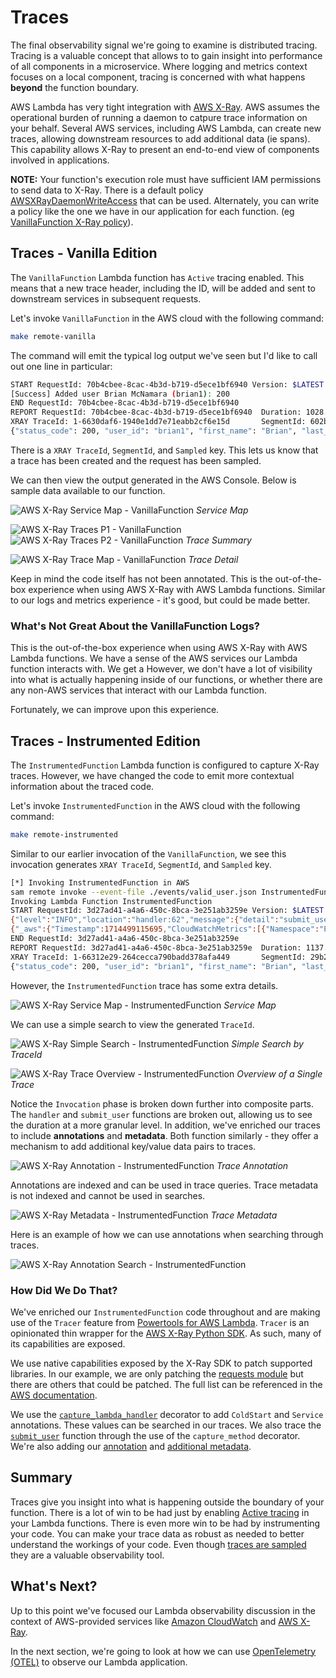 # Traces

The final observability signal we're going to examine is distributed tracing. Tracing is a valuable concept that allows to to gain insight into performance of all components in a microservice. Where logging and metrics context focuses on a local component, tracing is concerned with what happens __beyond__ the function boundary.

AWS Lambda has very tight integration with [AWS X-Ray](https://aws.amazon.com/xray). AWS assumes the operational burden of running a daemon to catpure trace information on your behalf. Several AWS services, including AWS Lambda, can create new traces, allowing downstream resources to add additional data (ie spans). This capability allows X-Ray to present an end-to-end view of components involved in applications.

**NOTE:** Your function's execution role must have sufficient IAM permissions to send data to X-Ray. There is a default policy [AWSXRayDaemonWriteAccess](https://console.aws.amazon.com/iam/home#/policies/arn:aws:iam::aws:policy/AWSXRayDaemonWriteAccess) that can be used. Alternately, you can write a policy like the one we have in our application for each function. (eg [VanillaFunction X-Ray policy](./template.yaml#L67)).

## Traces - Vanilla Edition

The `VanillaFunction` Lambda function has `Active` tracing enabled. This means that a new trace header, including the ID, will be added and sent to downstream services in subsequent requests.

Let's invoke `VanillaFunction` in the AWS cloud with the following command:

```bash
make remote-vanilla
```

The command will emit the typical log output we've seen but I'd like to call out one line in particular:

```bash
START RequestId: 70b4cbee-8cac-4b3d-b719-d5ece1bf6940 Version: $LATEST
[Success] Added user Brian McNamara (brian1): 200
END RequestId: 70b4cbee-8cac-4b3d-b719-d5ece1bf6940
REPORT RequestId: 70b4cbee-8cac-4b3d-b719-d5ece1bf6940  Duration: 1028.49 ms    Billed Duration: 1029 ms        Memory Size: 256 MB     Max Memory Used: 93 MB  Init Duration: 615.62 ms        
XRAY TraceId: 1-6630daf6-1940e1dd7e71eabb2cf6e15d       SegmentId: 602bd33a7480db5a     Sampled: true   
{"status_code": 200, "user_id": "brian1", "first_name": "Brian", "last_name": "McNamara", "email": "brian@mcnamara.com"}
```

There is a `XRAY TraceId`, `SegmentId`, and `Sampled` key. This lets us know that a trace has been created and the request has been sampled.

We can then view the output generated in the AWS Console. Below is sample data available to our function.

![AWS X-Ray Service Map - VanillaFunction](./img/traces/vanilla-function-traces-service-map.png)
_Service Map_

![AWS X-Ray Traces P1 - VanillaFunction](./img/traces/vanilla-function-traces-p1.png)
![AWS X-Ray Traces P2 - VanillaFunction](./img/traces/vanilla-function-traces-p2.png)
_Trace Summary_

![AWS X-Ray Trace Map - VanillaFunction](./img/traces/vanilla-function-traces-detail.png)
_Trace Detail_

Keep in mind the code itself has not been annotated. This is the out-of-the-box experience when using AWS X-Ray with AWS Lambda functions. Similar to our logs and metrics experience - it's good, but could be made better.

### What's Not Great About the VanillaFunction Logs?

This is the out-of-the-box experience when using AWS X-Ray with AWS Lambda functions. We have a sense of the AWS services our Lambda function interacts with. We get a However, we don't have a lot of visibility into what is actually happening inside of our functions, or whether there are any non-AWS services that interact with our Lambda function.

Fortunately, we can improve upon this experience.

## Traces - Instrumented Edition

The `InstrumentedFunction` Lambda function is configured to capture X-Ray traces. However, we have changed the code to emit more contextual information about the traced code.

Let's invoke `InstrumentedFunction` in the AWS cloud with the following command:

```bash
make remote-instrumented
```

Similar to our earlier invocation of the `VanillaFunction`, we see this invocation generates `XRAY TraceId`, `SegmentId`, and `Sampled` key.

```bash
[*] Invoking InstrumentedFunction in AWS
sam remote invoke --event-file ./events/valid_user.json InstrumentedFunction --stack-name $CFN_STACK --profile $AWS_PROFILE --region $AWS_REGION
Invoking Lambda Function InstrumentedFunction                                                                                              
START RequestId: 3d27ad41-a4a6-450c-8bca-3e251ab3259e Version: $LATEST
{"level":"INFO","location":"handler:62","message":{"detail":"submit_user successful","user_id":"brian1","first_name":"Brian","last_name":"McNamara","email":"brian@mcnamara.com"},"timestamp":"2024-04-30 17:45:15,695+0000","service":"instrumented-user-registration","cold_start":true,"function_name":"pycon2024-InstrumentedFunction-hQQueiDV6k81","function_memory_size":"256","function_arn":"arn:aws:lambda:us-east-1:408023262302:function:pycon2024-InstrumentedFunction-hQQueiDV6k81","function_request_id":"3d27ad41-a4a6-450c-8bca-3e251ab3259e","xray_trace_id":"1-66312e29-264cecca790badd378afa449"}
{"_aws":{"Timestamp":1714499115695,"CloudWatchMetrics":[{"Namespace":"Pycon2024","Dimensions":[["service"]],"Metrics":[{"Name":"SuccessfulSubmission","Unit":"Count"}]}]},"service":"instrumented-user-registration","SuccessfulSubmission":[1.0]}
END RequestId: 3d27ad41-a4a6-450c-8bca-3e251ab3259e
REPORT RequestId: 3d27ad41-a4a6-450c-8bca-3e251ab3259e  Duration: 1137.02 ms    Billed Duration: 1138 ms        Memory Size: 256 MB     Max Memory Used: 94 MB  Init Duration: 729.86 ms        
XRAY TraceId: 1-66312e29-264cecca790badd378afa449       SegmentId: 29b2db393960f3d1     Sampled: true   
{"status_code": 200, "user_id": "brian1", "first_name": "Brian", "last_name": "McNamara", "email": "brian@mcnamara.com"}
```

However, the `InstrumentedFunction` trace has some extra details.

![AWS X-Ray Service Map - InstrumentedFunction](./img/traces/instrumented-function-traces-service-map.png)
_Service Map_

We can use a simple search to view the generated `TraceId`.

![AWS X-Ray Simple Search - InstrumentedFunction](./img/traces/instrumented-function-traces-search-by-id.png)
_Simple Search by TraceId_

![AWS X-Ray Trace Overview - InstrumentedFunction](./img/traces/instrumented-function-traces-single-trace-detail.png)
_Overview of a Single Trace_

Notice the `Invocation` phase is broken down further into composite parts. The `handler` and `submit_user` functions are broken out, allowing us to see the duration at a more granular level. In addition, we've enriched our traces to include **annotations** and **metadata**. Both function similarly - they offer a mechanism to add additional key/value data pairs to traces.

![AWS X-Ray Annotation - InstrumentedFunction](./img/traces/instrumented-function-traces-annotation.png)
_Trace Annotation_

 Annotations are indexed and can be used in trace queries. Trace metadata is not indexed and cannot be used in searches.

 ![AWS X-Ray Metadata - InstrumentedFunction](./img/traces/instrumented-function-traces-metadata.png)
_Trace Metadata_

Here is an example of how we can use annotations when searching through traces.

![AWS X-Ray Annotation Search - InstrumentedFunction](./img/traces/instrumented-function-traces-search.png)


### How Did We Do That?

We've enriched our `InstrumentedFunction` code throughout and are making use of the `Tracer` feature from [Powertools for AWS Lambda](https://docs.powertools.aws.dev/lambda/python/latest/). `Tracer` is an opinionated thin wrapper for the [AWS X-Ray Python SDK](https://github.com/aws/aws-xray-sdk-python/). As such, many of its capabilities are exposed.

We use native capabilities exposed by the X-Ray SDK to patch supported libraries. In our example, we are only patching the [requests module](./function/instrumented/instrumented.py#L21) but there are others that could be patched. The full list can be referenced in the [AWS documentation](https://docs.aws.amazon.com/xray/latest/devguide/xray-sdk-python-patching.html).

We use the [`capture_lambda_handler`](./function/instrumented/instrumented.py#L52) decorator to add `ColdStart` and `Service` annotations. These values can be searched in our traces. We also trace the [`submit_user`](./function/instrumented/instrumented.py#L31) function through the use of the `capture_method` decorator. We're also adding our [annotation](./function/instrumented/instrumented.py#L33) and [additional metadata](./function/instrumented/instrumented.py#L34).

## Summary

Traces give you insight into what is happening outside the boundary of your function. There is a lot of win to be had just by enabling [Active tracing](./template.yaml#L48) in your Lambda functions. There is even more win to be had by instrumenting your code. You can make your trace data as robust as needed to better understand the workings of your code. Even though [traces are sampled](https://docs.aws.amazon.com/lambda/latest/dg/services-xray.html) they are a valuable observability tool.

## What's Next?

Up to this point we've focused our Lambda observability discussion in the context of AWS-provided services like [Amazon CloudWatch](https://aws.amazon.com/cloudwatch/) and [AWS X-Ray](https://aws.amazon.com/xray/).

In the next section, we're going to look at how we can use [OpenTelemetry (OTEL)](./README-OTEL.md) to observe our Lambda application.
